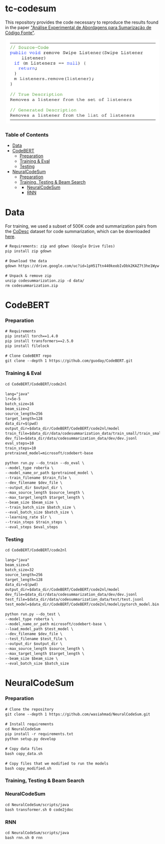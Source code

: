 # tc-codesum

This repository provides the code necessary to 
reproduce the results found in the paper
["Análise Experimental de Abordagens para Sumarização de Código Fonte"](https://github.com/gpfl/tc-codesum/tree/master/files/pdf/Flores_G_Analise_Experimental.pdf).

<p align="center">
  <img src="https://github.com/gpfl/tc-codesum/blob/master/files/img/tc-codesum.png?raw=true" width="500" alt="Code Summarization Example"/>
</p>

### Table of Contents
* [Data](https://github.com/gpfl/tc-codesum#Data)
* [CodeBERT](https://github.com/gpfl/tc-codesum#CodeBERT)
  * [Preparation](https://github.com/gpfl/tc-codesum#preparation)
  * [Training & Eval](https://github.com/gpfl/tc-codesum#training--eval)
  * [Testing](https://github.com/gpfl/tc-codesum#testing)
* [NeuralCodeSum](https://github.com/gpfl/tc-codesum#NeuralCodeSum)
  * [Preparation](https://github.com/gpfl/tc-codesum#preparation-1)
  * [Training, Testing & Beam Search](https://github.com/gpfl/tc-codesum#training-testing--beam-search)
  * * [NeuralCodeSum](https://github.com/gpfl/tc-codesum#NeuralCodeSum-1)
    * [RNN](https://github.com/gpfl/tc-codesum#rnn)

# Data

For training, we used a subset of 500K code and summarization pairs from 
the [CoDesc](https://github.com/csebuetnlp/CoDesc) dataset for code summarization, 
which can be downloaded [here](https://drive.google.com/file/d/1pH51Ttn440keobIvDbk2KAZ7t3he1Wyw/view?usp=sharing).

    # Requirements: zip and gdown (Google Drive files)
    pip install zip gdown
    
    # Download the data
    gdown https://drive.google.com/uc?id=1pH51Ttn440keobIvDbk2KAZ7t3he1Wyw
    
    # Unpack & remove zip
    unzip codesummarization.zip -d data/
    rm codesummarization.zip

# CodeBERT
### Preparation
    # Requirements
    pip install torch==1.4.0
    pip install transformers==2.5.0
    pip install filelock

    # Clone CodeBERT repo
    git clone --depth 1 https://github.com/guoday/CodeBERT.git

### Training & Eval
    cd CodeBERT/CodeBERT/code2nl

    lang="java" 
    lr=5e-5
    batch_size=16
    beam_size=2
    source_length=256
    target_length=128
    data_dir=$(pwd)
    output_dir=$data_dir/CodeBERT/CodeBERT/code2nl/model
    train_file=$data_dir/data/codesummarization_data/train_small/train_small.jsonl
    dev_file=$data_dir/data/codesummarization_data/dev/dev.jsonl
    eval_steps=10 
    train_steps=10 
    pretrained_model=microsoft/codebert-base 

    python run.py --do_train --do_eval \
    --model_type roberta \
    --model_name_or_path $pretrained_model \
    --train_filename $train_file \
    --dev_filename $dev_file \
    --output_dir $output_dir \
    --max_source_length $source_length \
    --max_target_length $target_length \
    --beam_size $beam_size \
    --train_batch_size $batch_size \
    --eval_batch_size $batch_size \
    --learning_rate $lr \
    --train_steps $train_steps \
    --eval_steps $eval_steps

### Testing
    cd CodeBERT/CodeBERT/code2nl

    lang="java" 
    beam_size=5
    batch_size=32
    source_length=256
    target_length=128
    data_dir=$(pwd)
    output_dir=$data_dir/CodeBERT/CodeBERT/code2nl/model
    dev_file=$data_dir/data/codesummarization_data/dev/dev.jsonl
    test_file=$data_dir/data/codesummarization_data/test/test.jsonl
    test_model=$data_dir/CodeBERT/CodeBERT/code2nl/model/pytorch_model.bin
    
    python run.py --do_test \
    --model_type roberta \
    --model_name_or_path microsoft/codebert-base \
    --load_model_path $test_model \
    --dev_filename $dev_file \
    --test_filename $test_file \
    --output_dir $output_dir \
    --max_source_length $source_length \
    --max_target_length $target_length \
    --beam_size $beam_size \
    --eval_batch_size $batch_size 

# NeuralCodeSum

### Preparation
    # Clone the repository
    git clone --depth 1 https://github.com/wasiahmad/NeuralCodeSum.git

    # Install requirements
    cd NeuralCodeSum
    pip install -r requirements.txt
    python setup.py develop

    # Copy data files
    bash copy_data.sh

    # Copy files that we modified to run the models 
    bash copy_modified.sh

### Training, Testing & Beam Search

### NeuralCodeSum
    cd NeuralCodeSum/scripts/java
    bash transformer.sh 0 code2jdoc

### RNN
    cd NeuralCodeSum/scripts/java
    bash rnn.sh 0 rnn

    


